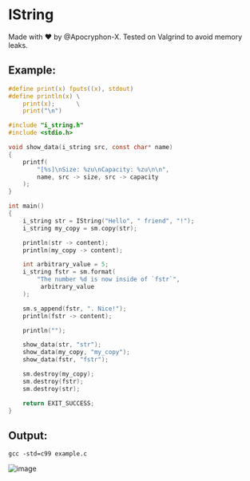 # IString

Made with ❤️ by @Apocryphon-X. Tested on Valgrind to avoid memory leaks.

## Example:

```c
#define print(x) fputs((x), stdout)
#define println(x) \
    print(x);      \
    print("\n")

#include "i_string.h"
#include <stdio.h>

void show_data(i_string src, const char* name)
{
    printf(
        "[%s]\nSize: %zu\nCapacity: %zu\n\n",
        name, src -> size, src -> capacity
    );
}

int main()
{
    i_string str = IString("Hello", " friend", "!");
    i_string my_copy = sm.copy(str);

    println(str -> content);
    println(my_copy -> content);

    int arbitrary_value = 5;
    i_string fstr = sm.format(
        "The number %d is now inside of `fstr`",
         arbitrary_value
    );

    sm.s_append(fstr, ". Nice!");
    println(fstr -> content);

    println("");

    show_data(str, "str");
    show_data(my_copy, "my_copy");
    show_data(fstr, "fstr");

    sm.destroy(my_copy);
    sm.destroy(fstr);
    sm.destroy(str);

    return EXIT_SUCCESS;
}
```
## Output:
`gcc -std=c99 example.c`

![image](https://user-images.githubusercontent.com/40130428/167308638-179d4c6a-da03-4fdf-9616-21059e0f70bd.png)
